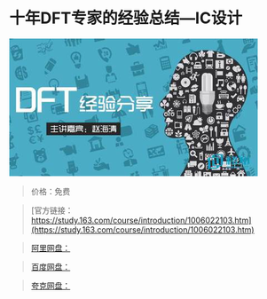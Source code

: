 # 十年DFT专家的经验总结—IC设计

![img](../../../assets/study163/free/bc591f78-d4ea-4c38-9efb-de98d4fc992e.jpg)

> 价格：免费

> [官方链接：https://study.163.com/course/introduction/1006022103.htm](https://study.163.com/course/introduction/1006022103.htm)

> [阿里网盘：]()

> [百度网盘：]()

> [夸克网盘：]()
